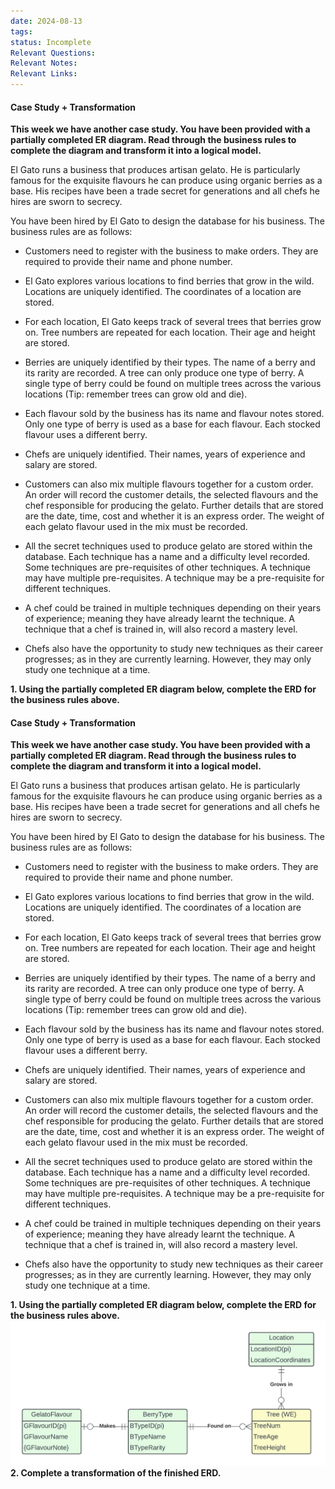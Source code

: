 ```yaml
---
date: 2024-08-13
tags: 
status: Incomplete
Relevant Questions: 
Relevant Notes: 
Relevant Links:
---
```

#### Case Study + Transformation

**This week we have another case study. You have been provided with a partially completed ER diagram. Read through the business rules to complete the diagram and transform it into a logical model.**   

El Gato runs a business that produces artisan gelato. He is particularly famous for the exquisite flavours he can produce using organic berries as a base. His recipes have been a trade secret for generations and all chefs he hires are sworn to secrecy.  

You have been hired by El Gato to design the database for his business. The business rules are as follows: 

- Customers need to register with the business to make orders. They are required to provide their name and phone number. 

- El Gato explores various locations to find berries that grow in the wild. Locations are uniquely identified. The coordinates of a location are stored. 

- For each location, El Gato keeps track of several trees that berries grow on. Tree numbers are repeated for each location. Their age and height are stored. 

- Berries are uniquely identified by their types. The name of a berry and its rarity are recorded. A tree can only produce one type of berry. A single type of berry could be found on multiple trees across the various locations (Tip: remember trees can grow old and die). 

- Each flavour sold by the business has its name and flavour notes stored. Only one type of berry is used as a base for each flavour. Each stocked flavour uses a different berry.  

- Chefs are uniquely identified. Their names, years of experience and salary are stored. 

- Customers can also mix multiple flavours together for a custom order. An order will record the customer details, the selected flavours and the chef responsible for producing the gelato. Further details that are stored are the date, time, cost and whether it is an express order. The weight of each gelato flavour used in the mix must be recorded. 

- All the secret techniques used to produce gelato are stored within the database. Each technique has a name and a difficulty level recorded. Some techniques are pre-requisites of other techniques. A technique may have multiple pre-requisites. A technique may be a pre-requisite for different techniques.

- A chef could be trained in multiple techniques depending on their years of experience; meaning they have already learnt the technique. A technique that a chef is trained in, will also record a mastery level. 

- Chefs also have the opportunity to study new techniques as their career progresses; as in they are currently learning. However, they may only study one technique at a time.

**1. Using the partially completed ER diagram below, complete the ERD for the business rules above.**
#### Case Study + Transformation

**This week we have another case study. You have been provided with a partially completed ER diagram. Read through the business rules to complete the diagram and transform it into a logical model.**   

El Gato runs a business that produces artisan gelato. He is particularly famous for the exquisite flavours he can produce using organic berries as a base. His recipes have been a trade secret for generations and all chefs he hires are sworn to secrecy.  

You have been hired by El Gato to design the database for his business. The business rules are as follows: 

- Customers need to register with the business to make orders. They are required to provide their name and phone number. 
    

- El Gato explores various locations to find berries that grow in the wild. Locations are uniquely identified. The coordinates of a location are stored. 
    

- For each location, El Gato keeps track of several trees that berries grow on. Tree numbers are repeated for each location. Their age and height are stored.   
    

- Berries are uniquely identified by their types. The name of a berry and its rarity are recorded. A tree can only produce one type of berry. A single type of berry could be found on multiple trees across the various locations (Tip: remember trees can grow old and die). 
    

- Each flavour sold by the business has its name and flavour notes stored. Only one type of berry is used as a base for each flavour. Each stocked flavour uses a different berry.  
    

- Chefs are uniquely identified. Their names, years of experience and salary are stored. 
    

- Customers can also mix multiple flavours together for a custom order. An order will record the customer details, the selected flavours and the chef responsible for producing the gelato. Further details that are stored are the date, time, cost and whether it is an express order. The weight of each gelato flavour used in the mix must be recorded. 
    

- All the secret techniques used to produce gelato are stored within the database. Each technique has a name and a difficulty level recorded. Some techniques are pre-requisites of other techniques. A technique may have multiple pre-requisites. A technique may be a pre-requisite for different techniques.
    

- A chef could be trained in multiple techniques depending on their years of experience; meaning they have already learnt the technique. A technique that a chef is trained in, will also record a mastery level. 
    

- Chefs also have the opportunity to study new techniques as their career progresses; as in they are currently learning. However, they may only study one technique at a time.
    

**1. Using the partially completed ER diagram below, complete the ERD for the business rules above.**
![](Attachments/Week%204_Q1V2PartialDiagram.jpeg)
**2. Complete a transformation of the finished ERD.**